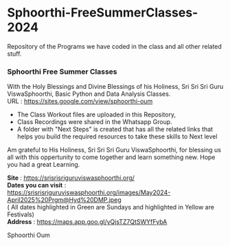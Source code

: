 # Sphoorthi-FreeSummerClasses-2024
Repository of the Programs we have coded in the class and all other related stuff.

### Sphoorthi Free Summer Classes 

With the Holy Blessings and Divine Blessings of his Holiness, Sri Sri Sri Guru ViswaSphoorthi, Basic Python and Data Analysis Classes. <br>
URL : https://sites.google.com/view/sphoorthi-oum

- The Class Workout files are uploaded in this Repository,
- Class Recordings were shared in the Whatsapp Group.
- A folder with "Next Steps" is created that has all the related links that helps you build the required resources to take these skills to Next level

Am grateful to His Holiness, Sri Sri Sri Guru ViswaSphoorthi, for blessing us all with this oppertunity to come together and learn something new.
Hope you had a great Learning.

**Site** : https://srisrisriguruviswasphoorthi.org/   <br>
**Dates you can visit** : https://srisrisriguruviswasphoorthi.org/images/May2024-April2025%20Prgm@Hyd%20DMP.jpeg <br>
( All dates highlighted in Green are Sundays and highlighted in Yellow are Festivals) <br>
**Address** : https://maps.app.goo.gl/yQjsTZ7QtSWYfFybA

Sphoorthi Oum
